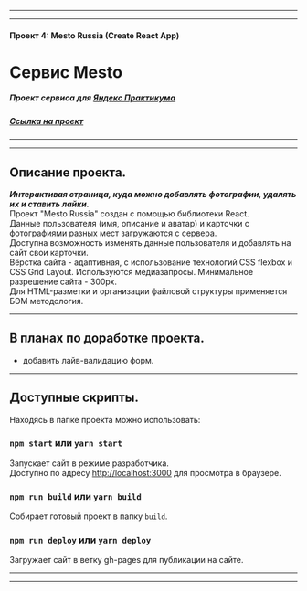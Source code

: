 ***
***
#### Проект 4: Mesto Russia (Create React App)
# Сервис Mesto
##### Проект сервиса для [Яндекс Практикума](https://praktikum.yandex.ru/)
##### [Ссылка на проект](https://github.com/akr-Tamara-A/mesto-react)
***
***

## Описание проекта.
***Интерактивая страница, куда можно добавлять фотографии, удалять их и ставить лайки.***<br />
Проект "Mesto Russia" создан с помощью библиотеки React. <br />
Данные пользователя (имя, описание и аватар) и карточки с фотографиями разных мест загружаются с сервера.<br />
Доступна возможность изменять данные пользователя и добавлять на сайт свои карточки.<br />
Вёрстка сайта - адаптивная, с использование технологий CSS flexbox и CSS Grid Layout. Используются медиазапросы. 
Минимальное разрешение сайта - 300px.<br />
Для HTML-разметки и организации файловой структуры применяется БЭМ методология.<br />

***

## В планах по доработке проекта.
* добавить лайв-валидацию форм.<br />

***

## Доступные скрипты.
Находясь в папке проекта можно использовать:

### `npm start` или `yarn start`
Запускает сайт в режиме разработчика.<br />
Доступно по адресу [http://localhost:3000](http://localhost:3000) для просмотра в браузере.

### `npm run build` или `yarn build`
Собирает готовый проект в папку `build`.<br />

### `npm run deploy` или `yarn deploy`
Загружает сайт в ветку gh-pages для публикации на сайте.<br />
***
***